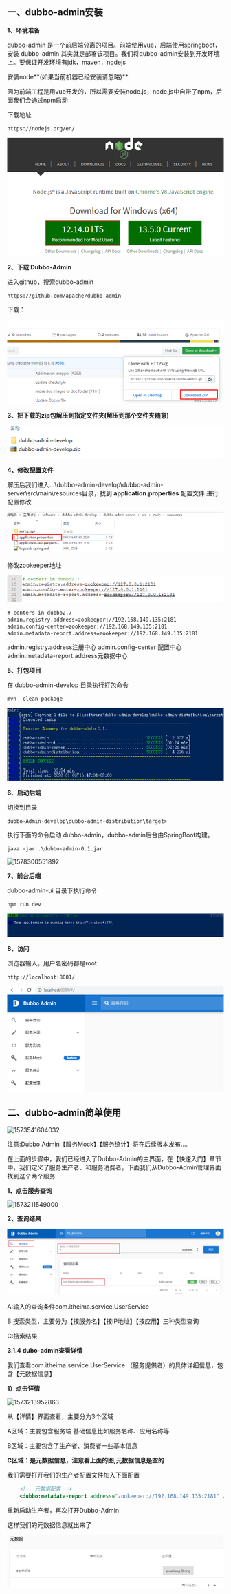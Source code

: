 ## 一、dubbo-admin安装

**1、环境准备**

dubbo-admin 是一个前后端分离的项目。前端使用vue，后端使用springboot，安装 dubbo-admin 其实就是部署该项目。我们将dubbo-admin安装到开发环境上。要保证开发环境有jdk，maven，nodejs

安装node**(如果当前机器已经安装请忽略)**

因为前端工程是用vue开发的，所以需要安装node.js，node.js中自带了npm，后面我们会通过npm启动

下载地址

```
https://nodejs.org/en/
```

![1578298201398](dubbo-admin安装.assets/1578298201398.png)



**2、下载 Dubbo-Admin**

进入github，搜索dubbo-admin

```
https://github.com/apache/dubbo-admin
```

下载：

![1578297063167](dubbo-admin安装.assets/1578297063167.png)

**3、把下载的zip包解压到指定文件夹(解压到那个文件夹随意)**

![1578297477356](dubbo-admin安装.assets/1578297477356.png)



**4、修改配置文件**

解压后我们进入…\dubbo-admin-develop\dubbo-admin-server\src\main\resources目录，找到 **application.properties** 配置文件 进行配置修改

![1578297603008](dubbo-admin安装.assets/1578297603008.png)

修改zookeeper地址

![1578297758655](dubbo-admin安装.assets/1578297758655.png)

```shell
# centers in dubbo2.7
admin.registry.address=zookeeper://192.168.149.135:2181
admin.config-center=zookeeper://192.168.149.135:2181
admin.metadata-report.address=zookeeper://192.168.149.135:2181

```

admin.registry.address注册中心
admin.config-center 配置中心
admin.metadata-report.address元数据中心

**5、打包项目**

在 dubbo-admin-develop 目录执行打包命令

```shell
mvn  clean package
```

![1578300464726](dubbo-admin安装.assets/1578300464726.png)

**6、启动后端**

切换到目录

```shell
dubbo-Admin-develop\dubbo-admin-distribution\target>
```

执行下面的命令启动 dubbo-admin，dubbo-admin后台由SpringBoot构建。

```shell
java -jar .\dubbo-admin-0.1.jar
```

![1578300551892](F:\Dubbo\dubbo\资料\images\1578300551892.png)

**7、前台后端**

dubbo-admin-ui 目录下执行命令

```shell
npm run dev
```

![1578300677041](dubbo-admin安装.assets/1578300677041.png)

**8、访问**

浏览器输入。用户名密码都是root

```
http://localhost:8081/
```

![1578300774258](dubbo-admin安装.assets/1578300774258.png)

## 二、dubbo-admin简单使用



![1573541604032](F:/Dubbo/dubbo/ppt/%E8%AE%B2%E4%B9%89/assets/1573541604032.png)

注意:Dubbo Admin【服务Mock】【服务统计】将在后续版本发布....

在上面的步骤中，我们已经进入了Dubbo-Admin的主界面，在【快速入门】章节中，我们定义了服务生产者、和服务消费者，下面我们从Dubbo-Admin管理界面找到这个两个服务

**1、点击服务查询**

![1573211549000](F:/Dubbo/dubbo/ppt/%E8%AE%B2%E4%B9%89/assets/1573211549000.png)





**2、查询结果**

![1578301528363](dubbo-admin安装.assets/1578301528363.png)



A:输入的查询条件com.itheima.service.UserService

B:搜索类型，主要分为【按服务名】【按IP地址】【按应用】三种类型查询

C:搜索结果

**3.1.4 dubo-admin查看详情**

我们查看com.itheima.service.UserService （服务提供者）的具体详细信息，包含【元数据信息】

**1）点击详情**

![1573213952863](F:/Dubbo/dubbo/ppt/%E8%AE%B2%E4%B9%89/assets/1573213952863.png)



从【详情】界面查看，主要分为3个区域

A区域：主要包含服务端 基础信息比如服务名称、应用名称等

B区域：主要包含了生产者、消费者一些基本信息

**C区域：是元数据信息，注意看上面的图,元数据信息是空的**

我们需要打开我们的生产者配置文件加入下面配置

```xml
    <!-- 元数据配置 -->
    <dubbo:metadata-report address="zookeeper://192.168.149.135:2181" />
```

重新启动生产者，再次打开Dubbo-Admin

这样我们的元数据信息就出来了

![1578301892712](dubbo-admin安装.assets/1578301892712.png)

